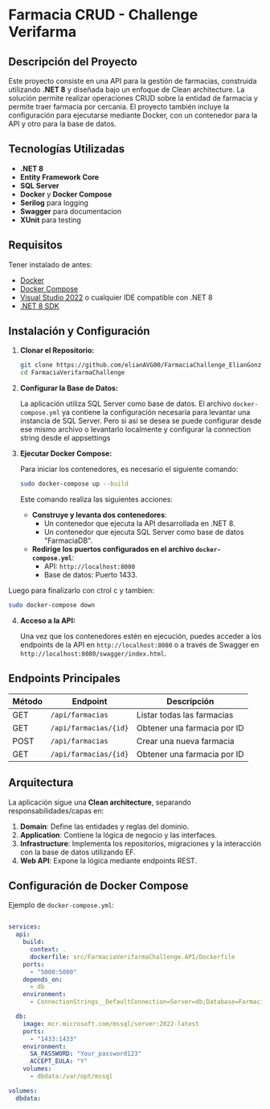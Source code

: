 # Farmacia CRUD - Challenge Verifarma

## Descripción del Proyecto

Este proyecto consiste en una API para la gestión de farmacias, construida utilizando **.NET 8** y diseñada bajo un enfoque de Clean architecture. La solución permite realizar operaciones CRUD sobre la entidad de farmacia y permite traer farmacia por cercania.
El proyecto también incluye la configuración para ejecutarse mediante Docker, con un contenedor para la API y otro para la base de datos.

## Tecnologías Utilizadas

- **.NET 8**
- **Entity Framework Core**
- **SQL Server**
- **Docker** y **Docker Compose**
- **Serilog** para logging
- **Swagger** para documentacion
- **XUnit** para testing

## Requisitos 

Tener instalado de antes:

- [Docker](https://www.docker.com/) 
- [Docker Compose](https://docs.docker.com/compose/)
- [Visual Studio 2022](https://visualstudio.microsoft.com/) o cualquier IDE compatible con .NET 8
- [.NET 8 SDK](https://dotnet.microsoft.com/)

## Instalación y Configuración

1. **Clonar el Repositorio:**

   ```bash
   git clone https://github.com/elianAVG00/FarmaciaChallenge_ElianGonzalez.git
   cd FarmaciaVerifarmaChallenge
   ```

2. **Configurar la Base de Datos:**

   La aplicación utiliza SQL Server como base de datos. El archivo `docker-compose.yml` ya contiene la configuración necesaria para levantar una instancia de SQL Server. Pero si asi se desea se puede configurar desde ese mismo archivo o levantarlo localmente y configurar la connection string desde el appsettings

3. **Ejecutar Docker Compose:**

   Para iniciar los contenedores, es necesario el siguiente comando:

   ```bash
   sudo docker-compose up --build
   ```

   Este comando realiza las siguientes acciones:
   - **Construye y levanta dos contenedores**:
     - Un contenedor que ejecuta la API desarrollada en .NET 8.
     - Un contenedor que ejecuta SQL Server como base de datos "FarmaciaDB".
   - **Redirige los puertos configurados en el archivo `docker-compose.yml`**:
     - API: `http://localhost:8080`
     - Base de datos: Puerto 1433.
    
  Luego para finalizarlo con ctrol c y tambien:
  ```bash
  sudo docker-compose down
  ```

4. **Acceso a la API:**

   Una vez que los contenedores estén en ejecución, puedes acceder a los endpoints de la API en `http://localhost:8080` o a través de Swagger en `http://localhost:8080/swagger/index.html`.

## Endpoints Principales

| Método | Endpoint          | Descripción              |
|--------|-------------------|--------------------------|
| GET    | `/api/farmacias`  | Listar todas las farmacias |
| GET    | `/api/farmacias/{id}` | Obtener una farmacia por ID |
| POST   | `/api/farmacias`  | Crear una nueva farmacia |
| GET    | `/api/farmacias/{id}` | Obtener una farmacia por ID |

## Arquitectura

La aplicación sigue una **Clean architecture**, separando responsabilidades/capas en:

1. **Domain**: Define las entidades y reglas del dominio.
2. **Application**: Contiene la lógica de negocio y las interfaces.
3. **Infrastructure**: Implementa los repositorios, migraciones y la interacción con la base de datos utilizando EF.
4. **Web API**: Expone la lógica mediante endpoints REST.

## Configuración de Docker Compose

Ejemplo de `docker-compose.yml`:

```yaml

services:
  api:
    build:
      context: .
      dockerfile: src/FarmaciaVerifarmaChallenge.API/Dockerfile
    ports:
      - "5000:5000"
    depends_on:
      - db
    environment:
      - ConnectionStrings__DefaultConnection=Server=db;Database=FarmaciaDB;User=sa;Password=Your_password123;

  db:
    image: mcr.microsoft.com/mssql/server:2022-latest
    ports:
      - "1433:1433"
    environment:
      SA_PASSWORD: "Your_password123"
      ACCEPT_EULA: "Y"
    volumes:
      - dbdata:/var/opt/mssql

volumes:
  dbdata:
```
